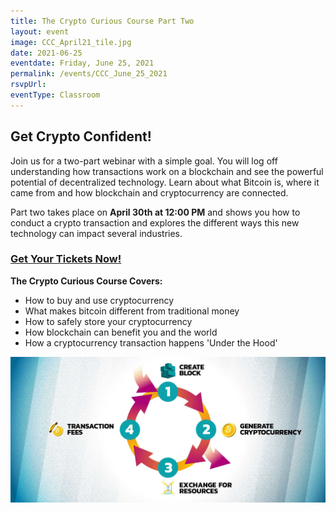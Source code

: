 ```yaml
---
title: The Crypto Curious Course Part Two
layout: event
image: CCC_April21_tile.jpg
date: 2021-06-25
eventdate: Friday, June 25, 2021
permalink: /events/CCC_June_25_2021
rsvpUrl: 
eventType: Classroom
---
```

<h2>Get Crypto Confident!</h2>

Join us for a two-part webinar with a simple goal. You will log off understanding how transactions work on a blockchain and see the powerful potential of decentralized technology. Learn about what Bitcoin is, where it came from and how blockchain and cryptocurrency are connected.

Part two takes place on <b>April 30th at 12:00 PM</b> and shows you how to conduct a crypto transaction and explores the different ways this new technology can impact several industries.

<h3><a href="https://www.eventbrite.com" target="_blank" rel="noopener">Get Your Tickets Now!</a></h3>

<b>The Crypto Curious Course Covers:</b>
<ul>
 	<li>How to buy and use cryptocurrency</li>
 	<li>What makes bitcoin different from traditional money</li>
 	<li>How to safely store your cryptocurrency</li>
 	<li>How blockchain can benefit you and the world</li>
 	<li>How a cryptocurrency transaction happens 'Under the Hood'</li>
</ul>

<img src="/assets/img/Token-Creation-Cycle-01.jpg" alt="Token Creation Cycle" title="Token Creation Cycle">
